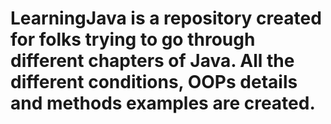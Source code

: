 # LearningJava is a repository created for folks trying to go through different chapters of Java. All the different conditions, OOPs details and methods examples are created.
